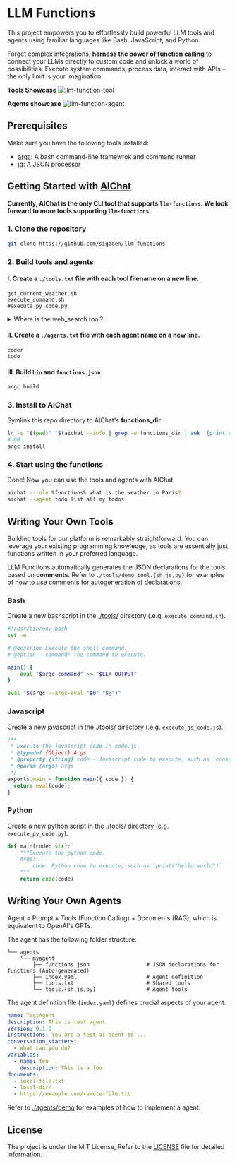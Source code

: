 # LLM Functions

This project empowers you to effortlessly build powerful LLM tools and agents using familiar languages like Bash, JavaScript, and Python. 

Forget complex integrations, **harness the power of [function calling](https://platform.openai.com/docs/guides/function-calling)** to connect your LLMs directly to custom code and unlock a world of possibilities. Execute system commands, process data, interact with APIs –  the only limit is your imagination.

**Tools Showcase**
![llm-function-tool](https://github.com/user-attachments/assets/40c77413-30ba-4f0f-a2c7-19b042a1b507)

**Agents showcase**
![llm-function-agent](https://github.com/user-attachments/assets/6e380069-8211-4a16-8592-096e909b921d)

## Prerequisites

Make sure you have the following tools installed:

- [argc](https://github.com/sigoden/argc): A bash command-line framewrok and command runner
- [jq](https://github.com/jqlang/jq): A JSON processor

## Getting Started with [AIChat](https://github.com/sigoden/aichat)

**Currently, AIChat is the only CLI tool that supports `llm-functions`. We look forward to more tools supporting `llm-functions`.**

### 1. Clone the repository

```sh
git clone https://github.com/sigoden/llm-functions
```

### 2. Build tools and agents

#### I. Create a `./tools.txt` file with each tool filename on a new line.

```
get_current_weather.sh
execute_command.sh
#execute_py_code.py
``` 

<details>
<summary>Where is the web_search tool?</summary>
<br>

The `web_search` tool itself doesn't exist directly, Instead, you can choose from a variety of web search tools.

To use one as the `web_search` tool, follow these steps:

1. **Choose a Tool:** Available tools include:
    * `web_search_cohere.sh`
    * `web_search_perplexity.sh`
    * `web_search_tavily.sh`
    * `web_search_vertexai.sh`

2. **Link Your Choice:** Use the `argc` command to link your chosen tool as `web_search`. For example, to use `web_search_perplexity.sh`:

    ```sh
    $ argc link-web-search web_search_perplexity.sh
    ```

    This command creates a symbolic link, making `web_search.sh` point to your selected `web_search_perplexity.sh` tool. 

Now there is a `web_search.sh` ready to be added to your `./tools.txt`.

</details>

#### II. Create a `./agents.txt` file with each agent name on a new line.

```
coder
todo
```

#### III. Build `bin` and `functions.json`

```sh
argc build
```

### 3. Install to AIChat

Symlink this repo directory to AIChat's **functions_dir**:

```sh
ln -s "$(pwd)" "$(aichat --info | grep -w functions_dir | awk '{print $2}')"
# OR
argc install
```

### 4. Start using the functions

Done! Now you can use the tools and agents with AIChat.

```sh
aichat --role %functions% what is the weather in Paris?
aichat --agent todo list all my todos
```

## Writing Your Own Tools

Building tools for our platform is remarkably straightforward. You can leverage your existing programming knowledge, as tools are essentially just functions written in your preferred language.

LLM Functions automatically generates the JSON declarations for the tools based on **comments**. Refer to `./tools/demo_tool.{sh,js,py}` for examples of how to use comments for autogeneration of declarations.

### Bash

Create a new bashscript in the [./tools/](./tools/) directory (.e.g. `execute_command.sh`).

```sh
#!/usr/bin/env bash
set -e

# @describe Execute the shell command.
# @option --command! The command to execute.

main() {
    eval "$argc_command" >> "$LLM_OUTPUT"
}

eval "$(argc --argc-eval "$0" "$@")"
```

### Javascript

Create a new javascript in the [./tools/](./tools/) directory (.e.g. `execute_js_code.js`).

```js
/**
 * Execute the javascript code in node.js.
 * @typedef {Object} Args
 * @property {string} code - Javascript code to execute, such as `console.log("hello world")`
 * @param {Args} args
 */
exports.main = function main({ code }) {
  return eval(code);
}

```

### Python

Create a new python script in the [./tools/](./tools/) directory (e.g. `execute_py_code.py`).

```py
def main(code: str):
    """Execute the python code.
    Args:
        code: Python code to execute, such as `print("hello world")`
    """
    return exec(code)

```

## Writing Your Own Agents

Agent = Prompt + Tools (Function Calling) + Documents (RAG), which is equivalent to OpenAI's GPTs.

The agent has the following folder structure:
```
└── agents
    └── myagent
        ├── functions.json                  # JSON declarations for functions (Auto-generated)
        ├── index.yaml                      # Agent definition
        ├── tools.txt                       # Shared tools
        └── tools.{sh,js,py}                # Agent tools 
```

The agent definition file (`index.yaml`) defines crucial aspects of your agent:

```yaml
name: TestAgent                             
description: This is test agent
version: 0.1.0
instructions: You are a test ai agent to ... 
conversation_starters:
  - What can you do?
variables:
  - name: foo
    description: This is a foo
documents:
  - local-file.txt
  - local-dir/
  - https://example.com/remote-file.txt
```

Refer to [./agents/demo](https://github.com/sigoden/llm-functions/tree/main/agents/demo) for examples of how to implement a agent.

## License

The project is under the MIT License, Refer to the [LICENSE](https://github.com/sigoden/llm-functions/blob/main/LICENSE) file for detailed information.